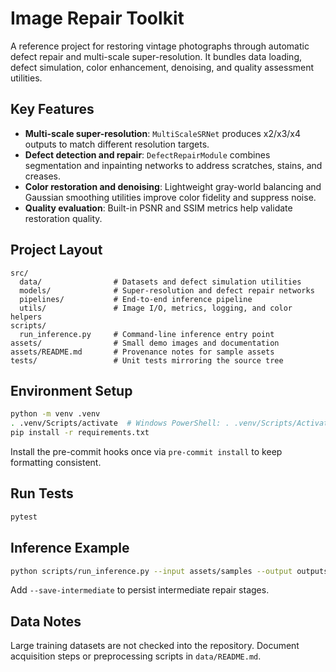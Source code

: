 # Image Repair Toolkit

A reference project for restoring vintage photographs through automatic defect repair and multi-scale super-resolution. It bundles data loading, defect simulation, color enhancement, denoising, and quality assessment utilities.

## Key Features
- **Multi-scale super-resolution**: `MultiScaleSRNet` produces x2/x3/x4 outputs to match different resolution targets.
- **Defect detection and repair**: `DefectRepairModule` combines segmentation and inpainting networks to address scratches, stains, and creases.
- **Color restoration and denoising**: Lightweight gray-world balancing and Gaussian smoothing utilities improve color fidelity and suppress noise.
- **Quality evaluation**: Built-in PSNR and SSIM metrics help validate restoration quality.

## Project Layout
```
src/
  data/                # Datasets and defect simulation utilities
  models/              # Super-resolution and defect repair networks
  pipelines/           # End-to-end inference pipeline
  utils/               # Image I/O, metrics, logging, and color helpers
scripts/
  run_inference.py     # Command-line inference entry point
assets/                # Small demo images and documentation
assets/README.md       # Provenance notes for sample assets
tests/                 # Unit tests mirroring the source tree
```

## Environment Setup
```bash
python -m venv .venv
. .venv/Scripts/activate  # Windows PowerShell: . .venv/Scripts/Activate.ps1
pip install -r requirements.txt
```
Install the pre-commit hooks once via `pre-commit install` to keep formatting consistent.

## Run Tests
```bash
pytest
```

## Inference Example
```bash
python scripts/run_inference.py --input assets/samples --output outputs/demo --scale 4
```
Add `--save-intermediate` to persist intermediate repair stages.

## Data Notes
Large training datasets are not checked into the repository. Document acquisition steps or preprocessing scripts in `data/README.md`.

